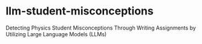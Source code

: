 # llm-student-misconceptions
Detecting Physics Student Misconceptions Through Writing Assignments by Utilizing Large Language Models (LLMs)
